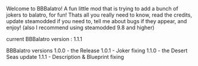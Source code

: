 Welcome to BBBalatro! A fun little mod that is trying to add a bunch of jokers to balatro, for fun! Thats all you really need to know, read the credits, update steamodded if you need to, tell me about bugs if they appear, and enjoy!
(also I recommend using steamodded 9.8 and higher)

current BBBalatro version : 1.1.1

BBBalatro versions
1.0.0 - the Release
1.0.1 - Joker fixing
1.1.0 - the Desert Seas update
1.1.1 - Description & Blueprint fixing
